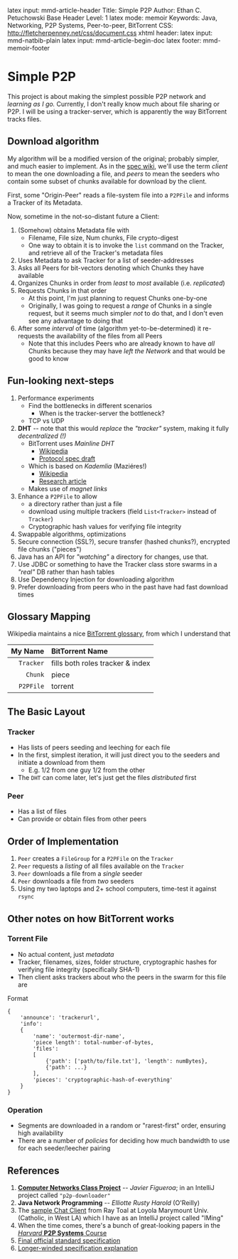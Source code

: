 latex input:		mmd-article-header
Title:				Simple P2P
Author:			Ethan C. Petuchowski
Base Header Level:		1
latex mode:		memoir
Keywords:			Java, Networking, P2P Systems, Peer-to-peer, BitTorrent
CSS:				http://fletcherpenney.net/css/document.css
xhtml header:		<script type="text/javascript" src="http://cdn.mathjax.org/mathjax/latest/MathJax.js?config=TeX-AMS-MML_HTMLorMML"></script>
latex input:		mmd-natbib-plain
latex input:		mmd-article-begin-doc
latex footer:		mmd-memoir-footer

# Simple P2P

This project is about making the simplest possible P2P network and *learning
as I go.*  Currently, I don't really know much about file sharing or P2P.  I
will be using a tracker-server, which is apparently the way BitTorrent tracks
files.

## Download algorithm

My algorithm will be a modified version of the original; probably simpler, and
much easier to implement.  As in the [spec wiki][], we'll use the term
*client* to mean the one downloading a file, and *peers* to mean the seeders
who contain some subset of chunks available for download by the client.

First, some "Origin-Peer" reads a file-system file into a `P2PFile` and
informs a Tracker of its Metadata.

Now, sometime in the not-so-distant future a Client:

1. (Somehow) obtains Metadata file with
    * Filename, File size, Num chunks, File crypto-digest
    * One way to obtain it is to invoke the `list` command on the Tracker, and
      retrieve all of the Tracker's metadata files
2. Uses Metadata to ask Tracker for a list of seeder-addresses
3. Asks all Peers for bit-vectors denoting which Chunks they have available
4. Organizes Chunks in order from *least* to *most* available (i.e. *replicated*)
5. Requests Chunks in that order
    * At this point, I'm just planning to request Chunks one-by-one
    * Originally, I was going to request a *range* of Chunks in a single
      request, but it seems much simpler *not* to do that, and I don't even
      see any advantage to doing that
6. After some *interval* of time (algorithm yet-to-be-determined) it
    re-requests the availability of the files from all Peers
    * Note that this includes Peers who are already known to have *all* Chunks
      because they may have *left the Network* and that would be good to know

## Fun-looking next-steps

1. Performance experiments
    * Find the bottlenecks in different scenarios
        * When is the tracker-server the bottleneck?
    * TCP vs UDP
2. **DHT** -- note that this would *replace* the *"tracker"* system, making it
  fully *decentralized (!)*
    * BitTorrent uses *Mainline DHT*
        * [Wikipedia](http://en.wikipedia.org/wiki/Mainline_DHT)
        * [Protocol spec draft](http://bittorrent.org/beps/bep_0005.html)
    * Which is based on *Kademlia* (Maziéres!)
        * [Wikipedia](http://en.wikipedia.org/wiki/Kademlia)
        * [Research article](http://www.cs.rice.edu/Conferences/IPTPS02/109.pdf)
    * Makes use of *magnet links*
3. Enhance a `P2PFile` to allow
    * a directory rather than just a file
    * download using multiple trackers (field `List<Tracker>` instead of
      `Tracker`)
    * Cryptographic hash values for verifying file integrity
4. Swappable algorithms, optimizations
5. Secure connection (SSL?), secure transfer (hashed chunks?), encrypted file
  chunks ("pieces")
6. Java has an API for *"watching"* a directory for changes, use that.
7. Use JDBC or something to have the Tracker class store swarms in a *"real"*
  DB rather than hash tables
8. Use Dependency Injection for downloading algorithm
9. Prefer downloading from peers who in the past have had fast download times

## Glossary Mapping

Wikipedia maintains a nice [BitTorrent glossary][bt gloss], from which I
understand that

| **My Name**   | **BitTorrent Name**               |
| ------------: | :-------------------------------- |
| `Tracker`     | fills both roles tracker & index  |
| `Chunk`       | piece                             |
| `P2PFile`     | torrent                           |

## The Basic Layout

### Tracker

* Has lists of peers seeding and leeching for each file
* In the first, simplest iteration, it will just direct you to the seeders and
  initiate a download from them
    * E.g. 1/2 from one guy 1/2 from the other
* The `DHT` can come later, let's just get the files *distributed* first


[bt gloss]: http://en.wikipedia.org/wiki/Glossary_of_BitTorrent_terms

### Peer

* Has a list of files
* Can provide or obtain files from other peers

## Order of Implementation

1. `Peer` creates a `FileGroup` for a `P2PFile` on the `Tracker`
2. `Peer` requests a *listing* of all files available on the `Tracker`
3. `Peer` downloads a file from a *single* seeder
4. `Peer` downloads a file from *two* seeders
5. Using my two laptops and 2+ school computers, time-test it against `rsync`

## Other notes on how BitTorrent works

### Torrent File

* No actual content, just *metadata*
* Tracker, filenames, sizes, folder structure, cryptographic hashes for
  verifying file integrity (specifically SHA-1)
* Then client asks trackers about who the peers in the swarm for this file are

Format

    {
        'announce': 'trackerurl',
        'info':
        {
            'name': 'outermost-dir-name',
            'piece length': total-number-of-bytes,
            'files':
            [
                {'path': ['path/to/file.txt'], 'length': numBytes},
                {'path': ...}
            ],
            'pieces': 'cryptographic-hash-of-everything'
        }
    }

### Operation

* Segments are downloaded in a random or "rarest-first" order, ensuring high
  availability
* There are a number of *policies* for deciding how much bandwidth to use for
  each seeder/leecher pairing

## References

1. **[Computer Networks Class Project][figueroa's project]**
   -- *Javier Figueroa*; in an IntelliJ project called `"p2p-downloader"`
2. **Java Network Programming** -- *Elliotte Rusty Harold* (O'Reilly)
3. The [sample Chat Client][toal's tut] from Ray Toal at Loyola Marymount
   Univ. (Catholic, in West LA) which I have as an IntelliJ project called
   "IMing"
4. When the time comes, there's a bunch of great-looking papers in the
   [*Harvard* **P2P Systems** Course][harvard p2p]
5. [Final official standard specification][spec]
6. [Longer-winded specification explanation][spec wiki]

[spec wiki]: https://wiki.theory.org/BitTorrentSpecification
[spec]:http://bittorrent.org/beps/bep_0003.html
[figueroa's project]: https://github.com/ethanp/p2p-downloader
[toal's tut]: http://cs.lmu.edu/~ray/notes/javanetexamples/#chat
[harvard p2p]: http://www.eecs.harvard.edu/~mema/courses/cs264/cs264.html
